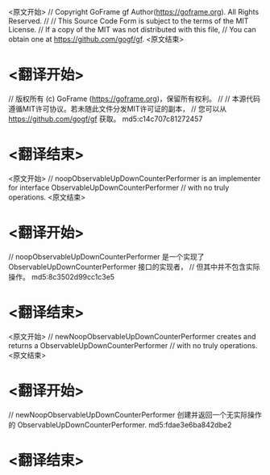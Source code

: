 
<原文开始>
// Copyright GoFrame gf Author(https://goframe.org). All Rights Reserved.
//
// This Source Code Form is subject to the terms of the MIT License.
// If a copy of the MIT was not distributed with this file,
// You can obtain one at https://github.com/gogf/gf.
<原文结束>

# <翻译开始>
// 版权所有 (c) GoFrame (https://goframe.org)，保留所有权利。
//
// 本源代码遵循MIT许可协议。若未随此文件分发MIT许可证的副本，
// 您可以从 https://github.com/gogf/gf 获取。 md5:c14c707c81272457
# <翻译结束>


<原文开始>
// noopObservableUpDownCounterPerformer is an implementer for interface ObservableUpDownCounterPerformer
// with no truly operations.
<原文结束>

# <翻译开始>
// noopObservableUpDownCounterPerformer 是一个实现了 ObservableUpDownCounterPerformer 接口的实现者，
// 但其中并不包含实际操作。 md5:8c3502d99cc1c3e5
# <翻译结束>


<原文开始>
// newNoopObservableUpDownCounterPerformer creates and returns a ObservableUpDownCounterPerformer
// with no truly operations.
<原文结束>

# <翻译开始>
// newNoopObservableUpDownCounterPerformer 创建并返回一个无实际操作的 ObservableUpDownCounterPerformer. md5:fdae3e6ba842dbe2
# <翻译结束>

